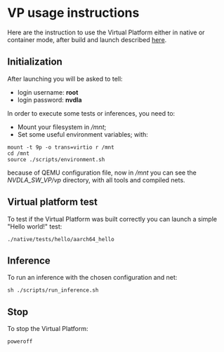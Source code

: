 # VP usage instructions
Here are the instruction to use the Virtual Platform either in native or container mode, after build and launch described [here](/vp/README.md).

## Initialization
After launching you will be asked to tell:
- login username: **root**
- login password: **nvdla**

In order to execute some tests or inferences, you need to:
- Mount your filesystem in */mnt*;
- Set some useful environment variables;
with:
```
mount -t 9p -o trans=virtio r /mnt
cd /mnt
source ./scripts/environment.sh
```
because of QEMU configuration file, now in */mnt* you can see the *NVDLA_SW_VP/vp* directory, with all tools and compiled nets.

## Virtual platform test
To test if the Virtual Platform was built correctly you can launch a simple "Hello world!" test:
```
./native/tests/hello/aarch64_hello
```

## Inference
To run an inference with the chosen configuration and net:
```
sh ./scripts/run_inference.sh
```

## Stop
To stop the Virtual Platform:
```
poweroff
```